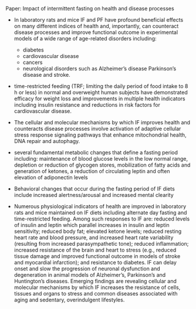 Paper: Impact of intermittent fasting on health and disease processes

- In laboratory rats and mice IF and PF have profound beneficial effects on many different indices of health and, importantly, can counteract disease processes and improve functional outcome in experimental models of a wide range of age-related disorders including:
    -  diabetes
    - cardiovascular disease
    - cancers
    - neurological disorders such as Alzheimer’s disease Parkinson’s disease and stroke. 

- time-restricted feeding (TRF; limiting the daily period of food intake to 8 h or less) in normal and overweight human subjects have demonstrated efficacy for weight loss and improvements in multiple health indicators including insulin resistance and reductions in risk factors for cardiovascular disease. 

- The cellular and molecular mechanisms by which IF improves health and counteracts disease processes involve activation of adaptive cellular stress response signaling pathways that enhance mitochondrial health, DNA repair and autophagy.

- several fundamental metabolic changes that define a fasting period including: maintenance of blood glucose levels in the low normal range, depletion or reduction of glycogen stores, mobilization of fatty acids and generation of ketones, a reduction of circulating leptin and often elevation of adiponectin levels

- Behavioral changes that occur during the fasting period of IF diets include increased alertness/arousal and increased mental clearity 

- Numerous physiological indicators of health are improved in laboratory rats and mice maintained on IF diets including alternate day fasting and time-restricted feeding. Among such responses to IF are: reduced levels of insulin and leptin which parallel increases in insulin and leptin sensitivity; reduced body fat; elevated ketone levels; reduced resting heart rate and blood pressure, and increased heart rate variability (resulting from increased parasympathetic tone); reduced inflammation; increased resistance of the brain and heart to stress (e.g., reduced tissue damage and improved functional outcome in models of stroke and myocardial infarction); and resistance to diabetes. IF can delay onset and slow the progression of neuronal dysfunction and degeneration in animal models of Alzheimer’s, Parkinson’s and Huntington’s diseases. Emerging findings are revealing cellular and molecular mechanisms by which IF increases the resistance of cells, tissues and organs to stress and common diseases associated with aging and sedentary, overindulgent lifestyles. 